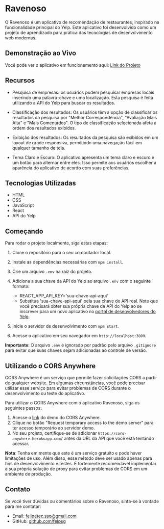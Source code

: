 # Ravenoso

O Ravenoso é um aplicativo de recomendação de restaurantes, inspirado na funcionalidade principal do Yelp. Este aplicativo foi desenvolvido como um projeto de aprendizado para prática das tecnologias de desenvolvimento web modernas.

## Demonstração ao Vivo

Você pode ver o aplicativo em funcionamento aqui: [Link do Projeto](https://raveneous.netlify.app/)  

## Recursos

- Pesquisa de empresas: os usuários podem pesquisar empresas locais inserindo uma palavra-chave e uma localização. Esta pesquisa é feita utilizando a API do Yelp para buscar os resultados.

- Classificação dos resultados: Os usuários têm a opção de classificar os resultados da pesquisa por "Melhor Correspondência", "Avaliação Mais Alta" e "Mais Comentados". O tipo de classificação selecionada afeta a ordem dos resultados exibidos.

- Exibição dos resultados: Os resultados da pesquisa são exibidos em um layout de grade responsiva, permitindo uma navegação fácil em qualquer tamanho de tela.

- Tema Claro e Escuro: O aplicativo apresenta um tema claro e escuro e um botão para alternar entre eles. Isso permite aos usuários escolher a aparência do aplicativo de acordo com suas preferências.

## Tecnologias Utilizadas

- HTML
- CSS
- JavaScript
- React
- API do Yelp

## Começando

Para rodar o projeto localmente, siga estas etapas:

1. Clone o repositório para o seu computador local.
2. Instale as dependências necessárias com `npm install`.
3. Crie um arquivo `.env` na raiz do projeto.
4. Adicione a sua chave da API do Yelp ao arquivo `.env` com o seguinte formato:

    - REACT_APP_API_KEY='sua-chave-api-aqui'  
    - Substitua 'sua-chave-api-aqui' pela sua chave de API real. Note que você precisará obter sua própria chave de API do Yelp ao se inscrever para um novo aplicativo no [portal de desenvolvedores do Yelp](https://www.yelp.com/developers/v3/manage_app).

5. Inicie o servidor de desenvolvimento com `npm start`.
6. Acesse o aplicativo em seu navegador em `http://localhost:3000`.

**Importante**:  O arquivo `.env` é ignorado por padrão pelo arquivo `.gitignore` para evitar que suas chaves sejam adicionadas ao controle de versão.

## Utilizando o CORS Anywhere

CORS Anywhere é um serviço que permite fazer solicitações CORS a partir de qualquer website. Em algumas circunstâncias, você pode precisar utilizar esse serviço para evitar problemas de CORS durante o desenvolvimento ou teste do aplicativo.  

Para utilizar o CORS Anywhere com o aplicativo Ravenoso, siga os seguintes passos:

1. Acesse o [link](https://cors-anywhere.herokuapp.com/corsdemo) do demo do CORS Anywhere.
2. Clique no botão "Request temporary access to the demo server" para ter acesso temporário ao servidor demo.
3. No seu projeto, certifique-se de adicionar `https://cors-anywhere.herokuapp.com/` antes da URL da API que você está tentando acessar. 

**Nota**: Tenha em mente que este é um serviço gratuito e pode haver limitações de uso. Além disso, esse método deve ser usado apenas para fins de desenvolvimento e testes. É fortemente recomendável implementar a sua própria solução de proxy para evitar problemas de CORS em um ambiente de produção.

## Contato

Se você tiver dúvidas ou comentários sobre o Ravenoso, sinta-se à vontade para me contatar:

- Email: [felipetec.sso@gmail.com](mailto:seuemail@exemplo.com)
- GitHub: [github.com/felpsg](https://github.com/seuusername)
